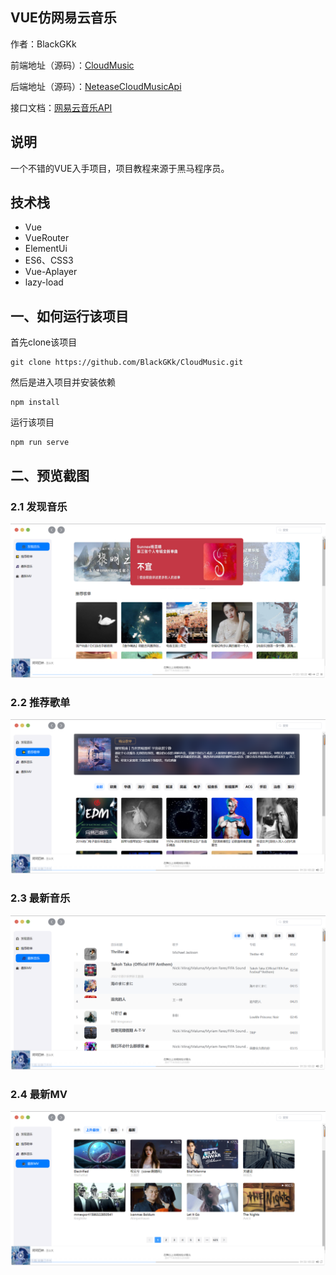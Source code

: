## VUE仿网易云音乐
作者：BlackGKk

前端地址（源码）：[CloudMusic](https://github.com/BlackGKk/CloudMusic)

后端地址（源码）：[NeteaseCloudMusicApi](https://github.com/Binaryify/NeteaseCloudMusicApi)

接口文档：[网易云音乐API](https://neteasecloudmusicapi.js.org/#/)

## 说明
一个不错的VUE入手项目，项目教程来源于黑马程序员。

## 技术栈
* Vue
* VueRouter
* ElementUi
* ES6、CSS3
* Vue-Aplayer
* lazy-load

## 一、如何运行该项目

首先clone该项目
```dotnetcli
git clone https://github.com/BlackGKk/CloudMusic.git
```

然后是进入项目并安装依赖
```dotnetcli
npm install
```

运行该项目
```dotnetcli
npm run serve
```

## 二、预览截图

### 2.1 发现音乐

![image-20221120143502155](./src/assets/image-20221120143502155.png)

### 2.2 推荐歌单

![image-20221120144102537](./src/assets/image-20221120144102537.png)

### 2.3 最新音乐

![image-20221120144200577](./src/assets/image-20221120144200577.png)

### 2.4 最新MV

![image-20221120144016070](./src/assets/image-20221120144016070.png)

